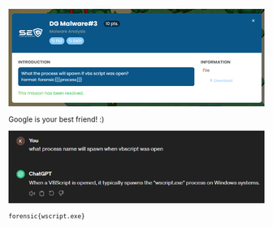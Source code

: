 ![image-20240414071007908](./assets/image-20240414071007908.png)

Google is your best friend! :)

![image-20240415170245213](./assets/image-20240415170245213.png)

```
forensic{wscript.exe}
```

